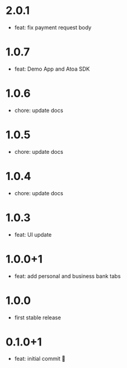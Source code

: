 # 2.0.1

- feat: fix payment request body

# 1.0.7

- feat: Demo App and Atoa SDK

# 1.0.6

- chore: update docs

# 1.0.5

- chore: update docs

# 1.0.4

- chore: update docs

# 1.0.3

- feat: UI update

# 1.0.0+1

- feat: add personal and business bank tabs

# 1.0.0

- first stable release

# 0.1.0+1

- feat: initial commit 🎉

